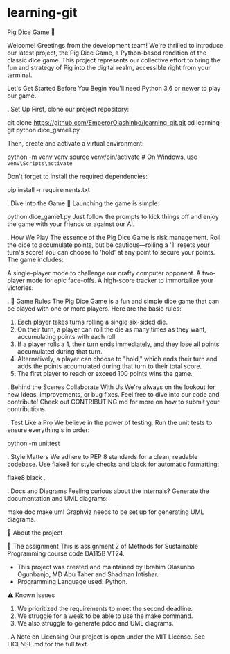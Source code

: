 # learning-git

Pig Dice Game 🎲

Welcome!
Greetings from the development team! We're thrilled to introduce our latest project, the Pig Dice Game, a Python-based rendition of the classic dice game. This project represents our collective effort to bring the fun and strategy of Pig into the digital realm, accessible right from your terminal.

Let's Get Started
Before You Begin
You'll need Python 3.6 or newer to play our game.

.   Set Up
First, clone our project repository:

git clone https://github.com/EmperorOlashinbo/learning-git.git
cd learning-git
python dice_game1.py

Then, create and activate a virtual environment:

python -m venv venv
source venv/bin/activate  # On Windows, use `venv\Scripts\activate`

Don't forget to install the required dependencies:

pip install -r requirements.txt

.   Dive Into the Game 🎲
Launching the game is simple:

python dice_game1.py
Just follow the prompts to kick things off and enjoy the game with your friends or against our AI.

.   How We Play
The essence of the Pig Dice Game is risk management. Roll the dice to accumulate points, but be cautious—rolling a '1' resets your turn's score! You can choose to 'hold' at any point to secure your points. The game includes:

A single-player mode to challenge our crafty computer opponent.
A two-player mode for epic face-offs.
A high-score tracker to immortalize your victories.

.   🎲 Game Rules
The Pig Dice Game is a fun and simple dice game that can be played with one or more players. Here are the basic rules:
1. Each player takes turns rolling a single six-sided die.
2. On their turn, a player can roll the die as many times as they want, accumulating points with each roll.
3. If a player rolls a 1, their turn ends immediately, and they lose all points accumulated during that turn.
4. Alternatively, a player can choose to "hold," which ends their turn and adds the points accumulated during that turn to their total score.
5. The first player to reach or exceed 100 points wins the game.

.   Behind the Scenes
Collaborate With Us
We're always on the lookout for new ideas, improvements, or bug fixes. Feel free to dive into our code and contribute! Check out CONTRIBUTING.md for more on how to submit your contributions.

.   Test Like a Pro
We believe in the power of testing. Run the unit tests to ensure everything's in order:

python -m unittest

.   Style Matters
We adhere to PEP 8 standards for a clean, readable codebase. Use flake8 for style checks and black for automatic formatting:

flake8
black .

.   Docs and Diagrams
Feeling curious about the internals? Generate the documentation and UML diagrams:

make doc
make uml
Graphviz needs to be set up for generating UML diagrams.

🐍 About the project

📝 The assignment
This is assignment 2 of Methods for Sustainable Programming course code DA115B VT24.
- This project was created and maintained by Ibrahim Olasunbo Ogunbanjo, MD Abu Taher and Shadman Intishar.
- Programming Language used: Python.

⚠️ Known issues
1. We prioritized the requirements to meet the second deadline.
2. We struggle for a week to be able to use the make command.
3. We also struggle to generate pdoc and UML diagrams.

.   A Note on Licensing
Our project is open under the MIT License. See LICENSE.md for the full text.